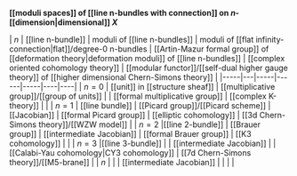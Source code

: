 

**[[moduli spaces]] of [[line n-bundles with connection]] on $n$-[[dimension|dimensional]] $X$**

| $n$ | [[line n-bundle]] |  moduli of [[line n-bundles]]  | moduli of [[flat infinity-connection|flat]]/degree-0 n-bundles  |  [[Artin-Mazur formal group]] of [[deformation theory|deformation moduli]] of [[line n-bundles]] | [[complex oriented cohomology theory]] | [[modular functor]]/[[self-dual higher gauge theory]] of [[higher dimensional Chern-Simons theory]] |
|-----|---|-----|------|-----|----|----|
| $n = 0$ | [[unit]] in [[structure sheaf]] | [[multiplicative group]]/[[group of units]] |  |  [[formal multiplicative group]]  | [[complex K-theory]] |  |
| $n = 1$ | [[line bundle]] |  [[Picard group]]/[[Picard scheme]] | [[Jacobian]]  |  [[formal Picard group]] | [[elliptic cohomology]] | [[3d Chern-Simons theory]]/[[WZW model]]  |
| $n = 2$ |[[line 2-bundle]] |  [[Brauer group]] | [[intermediate Jacobian]] | [[formal Brauer group]] |  [[K3 cohomology]] |  |
| $n = 3$ |[[line 3-bundle]] |   | [[intermediate Jacobian]] |  | [[Calabi-Yau cohomology|CY3 cohomology]]  | [[7d Chern-Simons theory]]/[[M5-brane]] |
| $n$   |    |  |     [[intermediate Jacobian]]  |   |   |  |